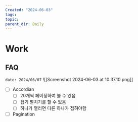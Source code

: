 ```yaml
---
Created: "2024-06-03"
tags: 
topic: 
parent_dir: Daily
---
```

# Work
## FAQ
`date: 2024/06/07`
![[Screenshot 2024-06-03 at 10.37.10.png]]
- [ ] Accordian
	- [ ] 20개씩 페이징하여 볼 수 있음
	- [ ] 접기 펼치기를 할 수 있음
	- [ ] 하나가 열리면 다른 하나가 접혀야함
- [ ] Pagination